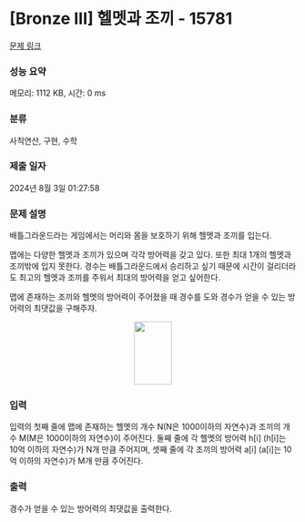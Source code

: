 # [Bronze III] 헬멧과 조끼 - 15781 

[문제 링크](https://www.acmicpc.net/problem/15781) 

### 성능 요약

메모리: 1112 KB, 시간: 0 ms

### 분류

사칙연산, 구현, 수학

### 제출 일자

2024년 8월 3일 01:27:58

### 문제 설명

<p>배틀그라운드라는 게임에서는 머리와 몸을 보호하기 위해 헬멧과 조끼를 입는다. </p>

<p>맵에는 다양한 헬멧과 조끼가 있으며 각각 방어력을 갖고 있다. 또한 최대 1개의 헬멧과 조끼밖에 입지 못한다. 경수는 배틀그라운드에서 승리하고 싶기 때문에 시간이 걸리더라도 최고의 헬멧과 조끼를 주워서 최대의 방어력을 얻고 싶어한다.</p>

<p>맵에 존재하는 조끼와 헬멧의 방어력이 주어졌을 때 경수를 도와 경수가 얻을 수 있는 방어력의 최댓값을 구해주자.</p>

<p style="text-align: center;"><img alt="" src="" style="width: 66px; height: 111px;"></p>

### 입력 

 <p>입력의 첫째 줄에 맵에 존재하는 헬멧의 개수 N(N은 1000이하의 자연수)과 조끼의 개수 M(M은 1000이하의 자연수)이 주어진다. 둘째 줄에 각 헬멧의 방어력 h[i] (h[i]는 10억 이하의 자연수)가 N개 만큼 주어지며, 셋째 줄에 각 조끼의 방어력 a[i] (a[i]는 10억 이하의 자연수)가 M개 만큼 주어진다.</p>

### 출력 

 <p>경수가 얻을 수 있는 방어력의 최댓값을 출력한다.</p>


